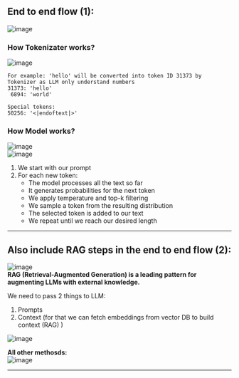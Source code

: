 ## End to end flow (1):  
![image](https://github.com/user-attachments/assets/e5be7bb4-8793-4de5-a6af-f173aa2b9c4f)    

### How Tokenizater works?  
![image](https://github.com/user-attachments/assets/12c6eea7-2f6d-4203-88d6-dc892241a0b4)    

```
For example: 'hello' will be converted into token ID 31373 by Tokenizer as LLM only understand numbers     
31373: 'hello'    
 6894: 'world'

Special tokens:
50256: '<|endoftext|>'
```

### How Model works?    
![image](https://github.com/user-attachments/assets/3eef2074-fd69-47cd-8af0-36bab384a127)    
![image](https://github.com/user-attachments/assets/fc45709e-33f2-4f8a-a399-f7739043edef)    
1. We start with our prompt
2. For each new token:
   - The model processes all the text so far
   - It generates probabilities for the next token
   - We apply temperature and top-k filtering
   - We sample a token from the resulting distribution
   - The selected token is added to our text
   - We repeat until we reach our desired length

---

## Also include RAG steps in the end to end flow (2):   
![image](https://github.com/user-attachments/assets/5ede2a2e-beee-441b-9092-e0466a3ed9fc)   
**RAG (Retrieval-Augmented Generation) is a leading pattern for augmenting LLMs with external knowledge.**

We need to pass 2 things to LLM:  
 1. Prompts
 2. Context (for that we can fetch embeddings from vector DB to build context (RAG) )      

![image](https://github.com/user-attachments/assets/48ab2702-0fcb-4acf-9eaa-3b585bccfca9)      

**All other methosds:**    
![image](https://github.com/user-attachments/assets/3be68016-bd6c-43fd-9f0f-1f7af14319bd)    

---




  
